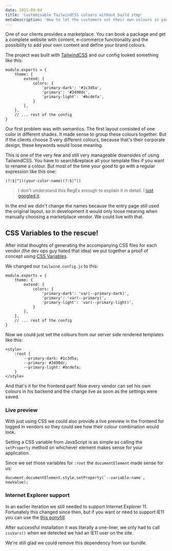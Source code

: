 ```yaml
---
date: 2021-09-04
title: 'Customisable TailwindCSS colours without build step'
metaDescription: 'How to let the customers set their own colours in your product / application.'
---
```


One of our clients provides a marketplace. You can book a package and get a complete website with content, e-commerce functionality and the possibility to add your own content and define your brand colours.

The project was built with [TailwindCSS](https://tailwindcss.com) and our config looked something like this:

```
module.exports = {
    theme: {
        extend: {
            colors: {
                'primary-dark': '#1c3d5a',
                'primary': '#3490dc',
                'primary-light': '#bcdefa',
            }
        },
    },
    // ... rest of the config
}
```

Our first problem was with semantics. The first layout consisted of one color in different shades. It made sense to group these colours together. But if the clients choose 3 very different colours, because that's their corporate design, these keywords would loose meaning.

This is one of the very few and still very manageable downsides of using TailwindCSS. You have to search&replace all your template files if you want to rename a colour. But most of the time your good to go with a regular expression like this one:

```regex
(?:$|^|)(your-color-name)(?:$|^|)
```

> I don't understand this RegEx enough to explain it in detail. I [just googled it](https://regex101.com/library/1COSOf).

In the end we didn't change the names because the entry page still used the original layout, so in development it would only loose meaning when manually choosing a marketplace vendor. We could live with that.

## CSS Variables to the rescue!

After initial thoughts of generating the accompanying CSS files for each vendor (the dev ops guy hated that idea) we put together a proof of concept using [CSS Variables](https://developer.mozilla.org/en-US/docs/Web/CSS/Using_CSS_custom_properties).

We changed our `tailwind.config.js` to this:

```
module.exports = {
    theme: {
        extend: {
            colors: {
                'primary-dark': 'var(--primary-dark)',
                'primary': 'var(--primary)',
                'primary-light': 'var(--primary-light)',
            }
        },
    },
    // ... rest of the config
}
```

Now we could just set the colours from our server side rendered templates like this:

```
<style>
    :root {
        --primary-dark: #1c3d5a;
        --primary: #3490dc;
        --primary-light: #bcdefa;
    }
</style>

```

And that's it for the frontend part! Now every vendor can set his own colours in his backend and the change live as soon as the settings were saved.

### Live preview

With just using CSS we could also provide a live preview in the frontend for logged in vendors so they could see how their colour combination would look.

Setting a CSS variable from JavaScript is as simple as calling the `setProperty` method on whichever element makes sense for your application.

Since we set those variables for `:root` the `documentElement` made sense for us:

```
document.documentElement.style.setProperty(`--variable-name`, newValue);
```

### Internet Explorer support

In an earlier iteration we still needed to support Internet Explorer 11. Fortunately this changed since then, but if you want or need to support IE11 you can use the [this ponyfill](https://github.com/jhildenbiddle/css-vars-ponyfill).

After successful installation it was literally a one-liner, we only had to call `cssVars()` when we detected we had an IE11 user on the site.

We're still glad we could remove this dependency from our bundle.